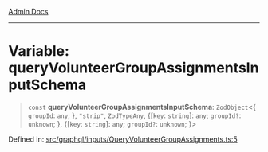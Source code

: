 [Admin Docs](/)

***

# Variable: queryVolunteerGroupAssignmentsInputSchema

> `const` **queryVolunteerGroupAssignmentsInputSchema**: `ZodObject`\<\{ `groupId`: `any`; \}, `"strip"`, `ZodTypeAny`, \{[`key`: `string`]: `any`; `groupId?`: `unknown`; \}, \{[`key`: `string`]: `any`; `groupId?`: `unknown`; \}\>

Defined in: [src/graphql/inputs/QueryVolunteerGroupAssignments.ts:5](https://github.com/gautam-divyanshu/talawa-api/blob/a895c36f24acf725ac16aa7e0f8e50ef9fa64c42/src/graphql/inputs/QueryVolunteerGroupAssignments.ts#L5)
